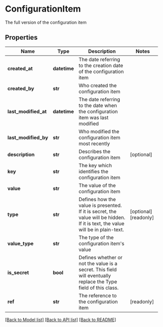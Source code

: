 # ConfigurationItem

The full version of the configuration item

## Properties
Name | Type | Description | Notes
------------ | ------------- | ------------- | -------------
**created_at** | **datetime** | The date referring to the creation date of the configuration item | 
**created_by** | **str** | Who created the configuration item | 
**last_modified_at** | **datetime** | The date referring to the date when the configuration item was last modified | 
**last_modified_by** | **str** | Who modified the configuration item most recently | 
**description** | **str** | Describes the configuration item | [optional] 
**key** | **str** | The key which identifies the configuration item | 
**value** | **str** | The value of the configuration item | 
**type** | **str** | Defines how the value is presented.  If it is secret, the value will be hidden.  If it is text, the value will be in plain-text. | [optional] [readonly] 
**value_type** | **str** | The type of the configuration item&#39;s value | 
**is_secret** | **bool** | Defines whether or not the value is a secret.  This field will eventually replace the Type field of this class. | 
**ref** | **str** | The reference to the configuration item | [readonly] 

[[Back to Model list]](../README.md#documentation-for-models) [[Back to API list]](../README.md#documentation-for-api-endpoints) [[Back to README]](../README.md)


